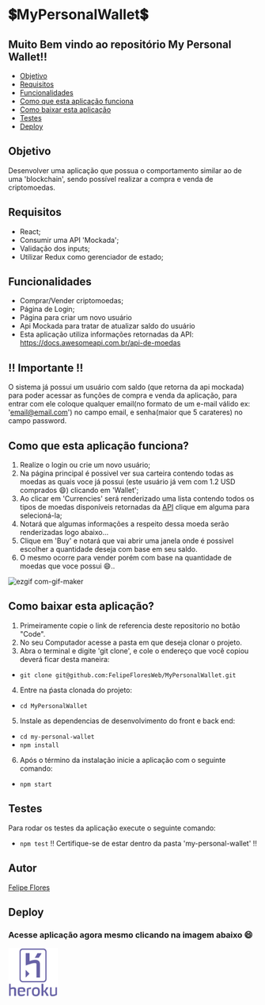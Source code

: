 # :heavy_dollar_sign:MyPersonalWallet:heavy_dollar_sign:

## Muito Bem vindo ao repositório My Personal Wallet!!


- [Objetivo](#objetivo)
- [Requisitos](#requisitos)
- [Funcionalidades](#funcionalidades)
- [Como que esta aplicação funciona](#comoqueestaaplicaçãofunciona)
- [Como baixar esta aplicação](#comobaixarestaaplicação)
- [Testes](#testes)
- [Deploy](#deploy)

## Objetivo

Desenvolver uma aplicação que possua o comportamento similar ao de uma 'blockchain', sendo possível realizar a compra e venda de criptomoedas.

## Requisitos
* React;
* Consumir uma API 'Mockada';
* Validação dos inputs;
* Utilizar Redux como gerenciador de estado;

## Funcionalidades
* Comprar/Vender criptomoedas;
* Página de Login;
* Página para criar um novo usuário
* Api Mockada para tratar de atualizar saldo do usuário
* Esta aplicação utiliza informações retornadas da API: https://docs.awesomeapi.com.br/api-de-moedas

## :bangbang: Importante :bangbang:
O sistema já possui um usuário com saldo (que retorna da api mockada) para poder acessar as funções de compra e venda da aplicação, para entrar com ele coloque qualquer email(no formato de um e-mail válido ex: 'email@email.com') no campo email, e senha(maior que 5 carateres) no campo password.


## Como que esta aplicação funciona?
1. Realize o login ou crie um novo usuário;
2. Na página principal é possivel ver sua carteira contendo todas as moedas as quais voce já possui (este usuário já vem com 1.2 USD comprados :smile:) clicando em 'Wallet';
3. Ao clicar em 'Currencies' será renderizado uma lista contendo todos os tipos de moedas disponíveis retornadas da [API](https://docs.awesomeapi.com.br/api-de-moedas) clique em alguma para selecioná-la;
4. Notará que algumas informações a respeito dessa moeda serão renderizadas logo abaixo...
5. Clique em 'Buy' e notará que vai abrir uma janela onde é possivel escolher a quantidade deseja com base em seu saldo.
6. O mesmo ocorre para vender porém com base na quantidade de moedas que voce possui :smile:..

![ezgif com-gif-maker](https://user-images.githubusercontent.com/78596051/142656298-6efe9c0c-3476-4cc0-8ed0-4d9231b29d1b.gif)

## Como baixar esta aplicação?
1. Primeiramente copie o link de referencia deste repositorio no botão "Code".
2. No seu Computador acesse a pasta em que deseja clonar o projeto.
3. Abra o terminal e digite 'git clone', e cole o endereço que você copiou deverá ficar desta maneira:
* `git clone git@github.com:FelipeFloresWeb/MyPersonalWallet.git`
4. Entre na ṕasta clonada do projeto:
* `cd MyPersonalWallet`
5. Instale as dependencias de desenvolvimento do front e back end:
* `cd my-personal-wallet`
* `npm install`
6. Após o término da instalação inicie a aplicação com o seguinte comando:
* `npm start`

## Testes

Para rodar os testes da aplicação execute o seguinte comando:
* `npm test`
:bangbang: Certifique-se de estar dentro da pasta 'my-personal-wallet' :bangbang:

## Autor
[Felipe Flores](https://www.linkedin.com/in/felipe-flores-trybe/)

## Deploy
### Acesse aplicação agora mesmo clicando na imagem abaixo 😄

<a href="https://my-personal-wallet.herokuapp.com/" target="_blank">
<img src="https://raw.githubusercontent.com/devicons/devicon/master/icons/heroku/heroku-original-wordmark.svg" alt="node" width="100" height="100"/>
</a>

